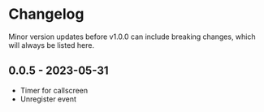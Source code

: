 # Changelog

Minor version updates before v1.0.0 can include breaking changes, which will always be listed here.

## 0.0.5 - 2023-05-31

- Timer for callscreen
- Unregister event

